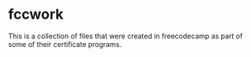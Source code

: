 # fccwork
This is a collection of files that were created in freecodecamp as part of some of their certificate programs.
